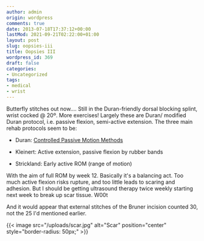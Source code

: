 ```yaml
---
author: admin
origin: wordpress
comments: true
date: 2013-07-18T17:37:12+00:00
lastMod: 2021-09-21T02:22:00+01:00
layout: post
slug: oopsies-iii
title: Oopsies III
wordpress_id: 369
draft: false
categories:
- Uncategorized
tags:
- medical
- wrist
---
```


Butterfly stitches out now.... Still in the Duran-friendly dorsal blocking splint, wrist cocked @ 20º. More exercises! Largely these are Duran/ modified Duran protocol, i.e. passive flexion, semi-active extension. The three main rehab protocols seem to be:

- Duran: [Controlled Passive Motion Methods](http://www.eatonhand.com/thr/thr075.htm)

- Kleinert: Active extension, passive flexion by rubber bands

- Strickland: Early active ROM (range of motion)



With the aim of full ROM by week 12. Basically it's a balancing act. Too much active flexion risks rupture, and too little leads to scaring and adhesion. But I should be getting ultrasound therapy twice weekly starting next week to break up scar tissue. W00t

And it would appear that external stitches of the Bruner incision counted 30, not the 25 I'd mentioned earlier.


{{< image src="/uploads/scar.jpg" alt="Scar" position="center" style="border-radius: 50px;" >}}
